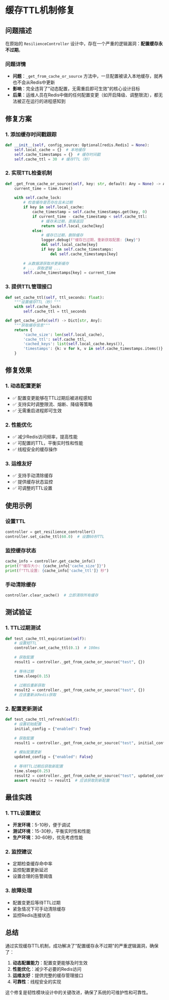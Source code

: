 # 缓存TTL机制修复

## 问题描述

在原始的 `ResilienceController` 设计中，存在一个严重的逻辑漏洞：**配置缓存永不过期**。

### 问题详情

- **问题**：`_get_from_cache_or_source` 方法中，一旦配置被读入本地缓存，就再也不会从Redis中更新
- **影响**：完全违背了"动态配置，无需重启即可生效"的核心设计目标
- **后果**：运维人员在Redis中做的任何配置变更（如开启降级、调整限流），都无法被正在运行的进程感知到

## 修复方案

### 1. 添加缓存时间戳跟踪

```python
def __init__(self, config_source: Optional[redis.Redis] = None):
    self.local_cache = {}  # 本地缓存
    self.cache_timestamps = {}  # 缓存时间戳
    self.cache_ttl = 30  # 缓存TTL（秒）
```

### 2. 实现TTL检查机制

```python
def _get_from_cache_or_source(self, key: str, default: Any = None) -> Any:
    current_time = time.time()
    
    with self.cache_lock:
        # 检查缓存是否存在且未过期
        if key in self.local_cache:
            cache_timestamp = self.cache_timestamps.get(key, 0)
            if current_time - cache_timestamp < self.cache_ttl:
                # 缓存未过期，直接返回
                return self.local_cache[key]
            else:
                # 缓存已过期，删除缓存
                logger.debug(f"缓存已过期，重新获取配置: {key}")
                del self.local_cache[key]
                if key in self.cache_timestamps:
                    del self.cache_timestamps[key]
        
        # 从数据源获取并更新缓存
        # ... 获取逻辑 ...
        self.cache_timestamps[key] = current_time
```

### 3. 提供TTL管理接口

```python
def set_cache_ttl(self, ttl_seconds: float):
    """设置缓存TTL（秒）"""
    with self.cache_lock:
        self.cache_ttl = ttl_seconds

def get_cache_info(self) -> Dict[str, Any]:
    """获取缓存信息"""
    return {
        'cache_size': len(self.local_cache),
        'cache_ttl': self.cache_ttl,
        'cached_keys': list(self.local_cache.keys()),
        'timestamps': {k: v for k, v in self.cache_timestamps.items()}
    }
```

## 修复效果

### 1. 动态配置更新

- ✅ 配置变更能够在TTL过期后被进程感知
- ✅ 支持实时调整限流、熔断、降级等策略
- ✅ 无需重启进程即可生效

### 2. 性能优化

- ✅ 减少Redis访问频率，提高性能
- ✅ 可配置的TTL，平衡实时性和性能
- ✅ 线程安全的缓存操作

### 3. 运维友好

- ✅ 支持手动清除缓存
- ✅ 提供缓存状态监控
- ✅ 可调整的TTL设置

## 使用示例

### 设置TTL

```python
controller = get_resilience_controller()
controller.set_cache_ttl(60.0)  # 设置60秒TTL
```

### 监控缓存状态

```python
cache_info = controller.get_cache_info()
print(f"缓存大小: {cache_info['cache_size']}")
print(f"TTL设置: {cache_info['cache_ttl']} 秒")
```

### 手动清除缓存

```python
controller.clear_cache()  # 立即清除所有缓存
```

## 测试验证

### 1. TTL过期测试

```python
def test_cache_ttl_expiration(self):
    # 设置短TTL
    controller.set_cache_ttl(0.1)  # 100ms
    
    # 获取配置
    result1 = controller._get_from_cache_or_source("test", {})
    
    # 等待过期
    time.sleep(0.15)
    
    # 过期后重新获取
    result2 = controller._get_from_cache_or_source("test", {})
    # 应该重新从Redis获取
```

### 2. 配置更新测试

```python
def test_cache_ttl_refresh(self):
    # 设置初始配置
    initial_config = {"enabled": True}
    
    # 获取配置
    result1 = controller._get_from_cache_or_source("test", initial_config)
    
    # 模拟配置更新
    updated_config = {"enabled": False}
    
    # 等待TTL过期后获取新配置
    time.sleep(0.25)
    result2 = controller._get_from_cache_or_source("test", updated_config)
    assert result2 != result1  # 应该获取到新配置
```

## 最佳实践

### 1. TTL设置建议

- **开发环境**：5-10秒，便于调试
- **测试环境**：15-30秒，平衡实时性和性能
- **生产环境**：30-60秒，优先考虑性能

### 2. 监控建议

- 定期检查缓存命中率
- 监控配置更新延迟
- 设置合理的告警阈值

### 3. 故障处理

- 配置变更后等待TTL过期
- 紧急情况下可手动清除缓存
- 监控Redis连接状态

## 总结

通过实现缓存TTL机制，成功解决了"配置缓存永不过期"的严重逻辑漏洞，确保了：

1. **动态配置能力**：配置变更能够及时生效
2. **性能优化**：减少不必要的Redis访问
3. **运维友好**：提供完整的缓存管理接口
4. **可靠性**：线程安全的实现

这个修复是韧性模块设计中的关键改进，确保了系统的可维护性和可靠性。 